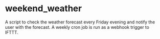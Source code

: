 # weekend_weather
A script to check the weather forecast every Friday evening and notify the user with the forecast. A weekly cron job is run as a webhook trigger to IFTTT.

